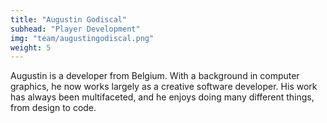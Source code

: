 ```yaml
---
title: "Augustin Godiscal"
subhead: "Player Development"
img: "team/augustingodiscal.png"
weight: 5
---
```

Augustin is a developer from Belgium. With a background in computer graphics, he now works largely as a creative software developer. His work has always been multifaceted, and he enjoys doing many different things, from design to code.
